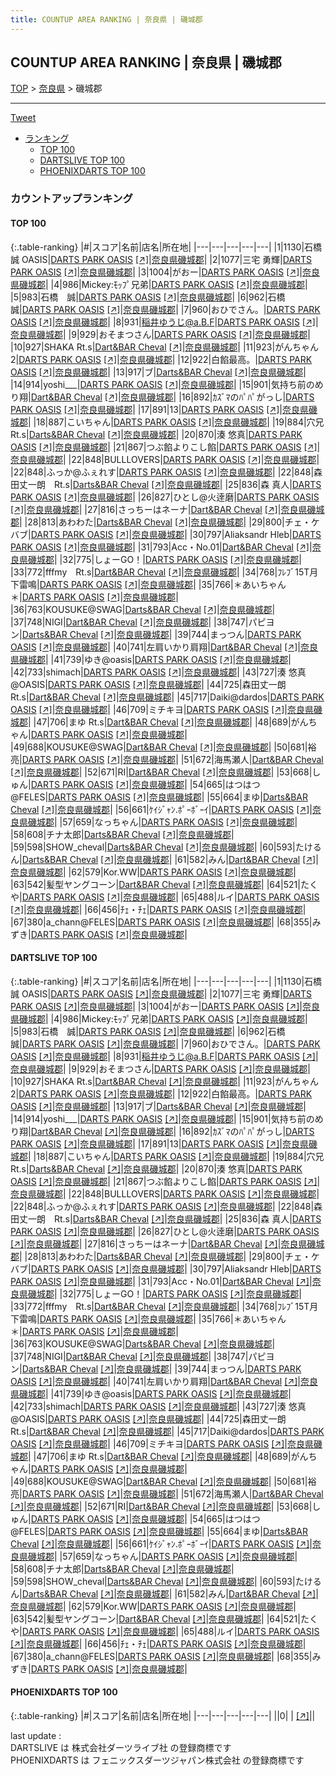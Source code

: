```yaml
---
title: COUNTUP AREA RANKING | 奈良県 | 磯城郡
---
```

## COUNTUP AREA RANKING | 奈良県 | 磯城郡

[TOP](/darts/rank/) > [奈良県](/darts/rank/奈良県/) > 磯城郡

___

<a href="https://twitter.com/share?ref_src=twsrc%5Etfw" data-text="COUNTUP AREA RANKING | 奈良県磯城郡" class="twitter-share-button" data-hashtags="DARTSLIVE,PHOENIXDARTS,darts,ダーツ" data-show-count="false">Tweet</a>

* [ランキング](#カウントアップランキング)
    * [TOP 100](#top-100)
    * [DARTSLIVE TOP 100](#dartslive-top-100)
    * [PHOENIXDARTS TOP 100](#phoenixdarts-top-100)

### カウントアップランキング

#### TOP 100



{:.table-ranking}
|#|スコア|名前|店名|所在地|
|---|---|---|---|---|
|1|1130|<span class="rank-name-dl">石橋 誠 OASIS</span>|<a href="/darts/rank/shops/66fb48778d723e460d9b047a20a7ba1e.html">DARTS PARK OASIS</a> <a href="https://search.dartslive.com/jp/shop/66fb48778d723e460d9b047a20a7ba1e">[↗]</a>|<a href="/darts/rank/奈良県/磯城郡">奈良県磯城郡</a>|
|2|1077|<span class="rank-name-dl">三宅 勇輝</span>|<a href="/darts/rank/shops/66fb48778d723e460d9b047a20a7ba1e.html">DARTS PARK OASIS</a> <a href="https://search.dartslive.com/jp/shop/66fb48778d723e460d9b047a20a7ba1e">[↗]</a>|<a href="/darts/rank/奈良県/磯城郡">奈良県磯城郡</a>|
|3|1004|<span class="rank-name-dl">がおー</span>|<a href="/darts/rank/shops/66fb48778d723e460d9b047a20a7ba1e.html">DARTS PARK OASIS</a> <a href="https://search.dartslive.com/jp/shop/66fb48778d723e460d9b047a20a7ba1e">[↗]</a>|<a href="/darts/rank/奈良県/磯城郡">奈良県磯城郡</a>|
|4|986|<span class="rank-name-dl">Mickey:ﾓｯﾌﾟ兄弟</span>|<a href="/darts/rank/shops/66fb48778d723e460d9b047a20a7ba1e.html">DARTS PARK OASIS</a> <a href="https://search.dartslive.com/jp/shop/66fb48778d723e460d9b047a20a7ba1e">[↗]</a>|<a href="/darts/rank/奈良県/磯城郡">奈良県磯城郡</a>|
|5|983|<span class="rank-name-dl">石橋　誠</span>|<a href="/darts/rank/shops/66fb48778d723e460d9b047a20a7ba1e.html">DARTS PARK OASIS</a> <a href="https://search.dartslive.com/jp/shop/66fb48778d723e460d9b047a20a7ba1e">[↗]</a>|<a href="/darts/rank/奈良県/磯城郡">奈良県磯城郡</a>|
|6|962|<span class="rank-name-dl">石橋 誠</span>|<a href="/darts/rank/shops/66fb48778d723e460d9b047a20a7ba1e.html">DARTS PARK OASIS</a> <a href="https://search.dartslive.com/jp/shop/66fb48778d723e460d9b047a20a7ba1e">[↗]</a>|<a href="/darts/rank/奈良県/磯城郡">奈良県磯城郡</a>|
|7|960|<span class="rank-name-dl">おひでさん。</span>|<a href="/darts/rank/shops/66fb48778d723e460d9b047a20a7ba1e.html">DARTS PARK OASIS</a> <a href="https://search.dartslive.com/jp/shop/66fb48778d723e460d9b047a20a7ba1e">[↗]</a>|<a href="/darts/rank/奈良県/磯城郡">奈良県磯城郡</a>|
|8|931|<span class="rank-name-dl">稲井ゆうじ@a.B.F</span>|<a href="/darts/rank/shops/66fb48778d723e460d9b047a20a7ba1e.html">DARTS PARK OASIS</a> <a href="https://search.dartslive.com/jp/shop/66fb48778d723e460d9b047a20a7ba1e">[↗]</a>|<a href="/darts/rank/奈良県/磯城郡">奈良県磯城郡</a>|
|9|929|<span class="rank-name-dl">おそまつさん</span>|<a href="/darts/rank/shops/66fb48778d723e460d9b047a20a7ba1e.html">DARTS PARK OASIS</a> <a href="https://search.dartslive.com/jp/shop/66fb48778d723e460d9b047a20a7ba1e">[↗]</a>|<a href="/darts/rank/奈良県/磯城郡">奈良県磯城郡</a>|
|10|927|<span class="rank-name-dl">SHAKA Rt.s</span>|<a href="/darts/rank/shops/734d6bf07b497e220d9b047a20a7ba1e.html">Dart&BAR Cheval</a> <a href="https://search.dartslive.com/jp/shop/734d6bf07b497e220d9b047a20a7ba1e">[↗]</a>|<a href="/darts/rank/奈良県/磯城郡">奈良県磯城郡</a>|
|11|923|<span class="rank-name-dl">がんちゃん2</span>|<a href="/darts/rank/shops/66fb48778d723e460d9b047a20a7ba1e.html">DARTS PARK OASIS</a> <a href="https://search.dartslive.com/jp/shop/66fb48778d723e460d9b047a20a7ba1e">[↗]</a>|<a href="/darts/rank/奈良県/磯城郡">奈良県磯城郡</a>|
|12|922|<span class="rank-name-dl">白餡最高。</span>|<a href="/darts/rank/shops/66fb48778d723e460d9b047a20a7ba1e.html">DARTS PARK OASIS</a> <a href="https://search.dartslive.com/jp/shop/66fb48778d723e460d9b047a20a7ba1e">[↗]</a>|<a href="/darts/rank/奈良県/磯城郡">奈良県磯城郡</a>|
|13|917|<span class="rank-name-dl">ブ</span>|<a href="/darts/rank/shops/734d6bf07b497e220d9b047a20a7ba1e.html">Darts&BAR Cheval</a> <a href="https://search.dartslive.com/jp/shop/734d6bf07b497e220d9b047a20a7ba1e">[↗]</a>|<a href="/darts/rank/奈良県/磯城郡">奈良県磯城郡</a>|
|14|914|<span class="rank-name-dl">yoshi___</span>|<a href="/darts/rank/shops/66fb48778d723e460d9b047a20a7ba1e.html">DARTS PARK OASIS</a> <a href="https://search.dartslive.com/jp/shop/66fb48778d723e460d9b047a20a7ba1e">[↗]</a>|<a href="/darts/rank/奈良県/磯城郡">奈良県磯城郡</a>|
|15|901|<span class="rank-name-dl">気持ち前のめり翔</span>|<a href="/darts/rank/shops/734d6bf07b497e220d9b047a20a7ba1e.html">Dart&BAR Cheval</a> <a href="https://search.dartslive.com/jp/shop/734d6bf07b497e220d9b047a20a7ba1e">[↗]</a>|<a href="/darts/rank/奈良県/磯城郡">奈良県磯城郡</a>|
|16|892|<span class="rank-name-dl">ｶｽﾞﾏのﾊﾟﾊﾟがっし</span>|<a href="/darts/rank/shops/66fb48778d723e460d9b047a20a7ba1e.html">DARTS PARK OASIS</a> <a href="https://search.dartslive.com/jp/shop/66fb48778d723e460d9b047a20a7ba1e">[↗]</a>|<a href="/darts/rank/奈良県/磯城郡">奈良県磯城郡</a>|
|17|891|<span class="rank-name-dl">13</span>|<a href="/darts/rank/shops/66fb48778d723e460d9b047a20a7ba1e.html">DARTS PARK OASIS</a> <a href="https://search.dartslive.com/jp/shop/66fb48778d723e460d9b047a20a7ba1e">[↗]</a>|<a href="/darts/rank/奈良県/磯城郡">奈良県磯城郡</a>|
|18|887|<span class="rank-name-dl">こいちゃん</span>|<a href="/darts/rank/shops/66fb48778d723e460d9b047a20a7ba1e.html">DARTS PARK OASIS</a> <a href="https://search.dartslive.com/jp/shop/66fb48778d723e460d9b047a20a7ba1e">[↗]</a>|<a href="/darts/rank/奈良県/磯城郡">奈良県磯城郡</a>|
|19|884|<span class="rank-name-dl">穴兄 Rt.s</span>|<a href="/darts/rank/shops/734d6bf07b497e220d9b047a20a7ba1e.html">Darts&BAR Cheval</a> <a href="https://search.dartslive.com/jp/shop/734d6bf07b497e220d9b047a20a7ba1e">[↗]</a>|<a href="/darts/rank/奈良県/磯城郡">奈良県磯城郡</a>|
|20|870|<span class="rank-name-dl">湊 悠真</span>|<a href="/darts/rank/shops/66fb48778d723e460d9b047a20a7ba1e.html">DARTS PARK OASIS</a> <a href="https://search.dartslive.com/jp/shop/66fb48778d723e460d9b047a20a7ba1e">[↗]</a>|<a href="/darts/rank/奈良県/磯城郡">奈良県磯城郡</a>|
|21|867|<span class="rank-name-dl">つぶ餡よりこし餡</span>|<a href="/darts/rank/shops/66fb48778d723e460d9b047a20a7ba1e.html">DARTS PARK OASIS</a> <a href="https://search.dartslive.com/jp/shop/66fb48778d723e460d9b047a20a7ba1e">[↗]</a>|<a href="/darts/rank/奈良県/磯城郡">奈良県磯城郡</a>|
|22|848|<span class="rank-name-dl">BULLLOVERS</span>|<a href="/darts/rank/shops/66fb48778d723e460d9b047a20a7ba1e.html">DARTS PARK OASIS</a> <a href="https://search.dartslive.com/jp/shop/66fb48778d723e460d9b047a20a7ba1e">[↗]</a>|<a href="/darts/rank/奈良県/磯城郡">奈良県磯城郡</a>|
|22|848|<span class="rank-name-dl">ふっか@ふぇれす</span>|<a href="/darts/rank/shops/66fb48778d723e460d9b047a20a7ba1e.html">DARTS PARK OASIS</a> <a href="https://search.dartslive.com/jp/shop/66fb48778d723e460d9b047a20a7ba1e">[↗]</a>|<a href="/darts/rank/奈良県/磯城郡">奈良県磯城郡</a>|
|22|848|<span class="rank-name-dl">森田丈一朗　Rt.s</span>|<a href="/darts/rank/shops/734d6bf07b497e220d9b047a20a7ba1e.html">Darts&BAR Cheval</a> <a href="https://search.dartslive.com/jp/shop/734d6bf07b497e220d9b047a20a7ba1e">[↗]</a>|<a href="/darts/rank/奈良県/磯城郡">奈良県磯城郡</a>|
|25|836|<span class="rank-name-dl">森 真人</span>|<a href="/darts/rank/shops/66fb48778d723e460d9b047a20a7ba1e.html">DARTS PARK OASIS</a> <a href="https://search.dartslive.com/jp/shop/66fb48778d723e460d9b047a20a7ba1e">[↗]</a>|<a href="/darts/rank/奈良県/磯城郡">奈良県磯城郡</a>|
|26|827|<span class="rank-name-dl">ひとし@火逹磨</span>|<a href="/darts/rank/shops/66fb48778d723e460d9b047a20a7ba1e.html">DARTS PARK OASIS</a> <a href="https://search.dartslive.com/jp/shop/66fb48778d723e460d9b047a20a7ba1e">[↗]</a>|<a href="/darts/rank/奈良県/磯城郡">奈良県磯城郡</a>|
|27|816|<span class="rank-name-dl">さっちーはネーナ</span>|<a href="/darts/rank/shops/734d6bf07b497e220d9b047a20a7ba1e.html">Dart&BAR Cheval</a> <a href="https://search.dartslive.com/jp/shop/734d6bf07b497e220d9b047a20a7ba1e">[↗]</a>|<a href="/darts/rank/奈良県/磯城郡">奈良県磯城郡</a>|
|28|813|<span class="rank-name-dl">あわわた</span>|<a href="/darts/rank/shops/734d6bf07b497e220d9b047a20a7ba1e.html">Darts&BAR Cheval</a> <a href="https://search.dartslive.com/jp/shop/734d6bf07b497e220d9b047a20a7ba1e">[↗]</a>|<a href="/darts/rank/奈良県/磯城郡">奈良県磯城郡</a>|
|29|800|<span class="rank-name-dl">チェ・ケバブ</span>|<a href="/darts/rank/shops/66fb48778d723e460d9b047a20a7ba1e.html">DARTS PARK OASIS</a> <a href="https://search.dartslive.com/jp/shop/66fb48778d723e460d9b047a20a7ba1e">[↗]</a>|<a href="/darts/rank/奈良県/磯城郡">奈良県磯城郡</a>|
|30|797|<span class="rank-name-dl">Aliaksandr Hleb</span>|<a href="/darts/rank/shops/66fb48778d723e460d9b047a20a7ba1e.html">DARTS PARK OASIS</a> <a href="https://search.dartslive.com/jp/shop/66fb48778d723e460d9b047a20a7ba1e">[↗]</a>|<a href="/darts/rank/奈良県/磯城郡">奈良県磯城郡</a>|
|31|793|<span class="rank-name-dl">Acc・No.01</span>|<a href="/darts/rank/shops/734d6bf07b497e220d9b047a20a7ba1e.html">Dart&BAR Cheval</a> <a href="https://search.dartslive.com/jp/shop/734d6bf07b497e220d9b047a20a7ba1e">[↗]</a>|<a href="/darts/rank/奈良県/磯城郡">奈良県磯城郡</a>|
|32|775|<span class="rank-name-dl">しょーGO！</span>|<a href="/darts/rank/shops/66fb48778d723e460d9b047a20a7ba1e.html">DARTS PARK OASIS</a> <a href="https://search.dartslive.com/jp/shop/66fb48778d723e460d9b047a20a7ba1e">[↗]</a>|<a href="/darts/rank/奈良県/磯城郡">奈良県磯城郡</a>|
|33|772|<span class="rank-name-dl">fffmy　Rt.s</span>|<a href="/darts/rank/shops/734d6bf07b497e220d9b047a20a7ba1e.html">Dart&BAR Cheval</a> <a href="https://search.dartslive.com/jp/shop/734d6bf07b497e220d9b047a20a7ba1e">[↗]</a>|<a href="/darts/rank/奈良県/磯城郡">奈良県磯城郡</a>|
|34|768|<span class="rank-name-dl">ﾌﾚﾌﾞ15T月下雷鳴</span>|<a href="/darts/rank/shops/66fb48778d723e460d9b047a20a7ba1e.html">DARTS PARK OASIS</a> <a href="https://search.dartslive.com/jp/shop/66fb48778d723e460d9b047a20a7ba1e">[↗]</a>|<a href="/darts/rank/奈良県/磯城郡">奈良県磯城郡</a>|
|35|766|<span class="rank-name-dl">＊あいちゃん＊</span>|<a href="/darts/rank/shops/66fb48778d723e460d9b047a20a7ba1e.html">DARTS PARK OASIS</a> <a href="https://search.dartslive.com/jp/shop/66fb48778d723e460d9b047a20a7ba1e">[↗]</a>|<a href="/darts/rank/奈良県/磯城郡">奈良県磯城郡</a>|
|36|763|<span class="rank-name-dl">KOUSUKE@SWAG</span>|<a href="/darts/rank/shops/734d6bf07b497e220d9b047a20a7ba1e.html">Darts&BAR Cheval</a> <a href="https://search.dartslive.com/jp/shop/734d6bf07b497e220d9b047a20a7ba1e">[↗]</a>|<a href="/darts/rank/奈良県/磯城郡">奈良県磯城郡</a>|
|37|748|<span class="rank-name-dl">NIGI</span>|<a href="/darts/rank/shops/734d6bf07b497e220d9b047a20a7ba1e.html">Dart&BAR Cheval</a> <a href="https://search.dartslive.com/jp/shop/734d6bf07b497e220d9b047a20a7ba1e">[↗]</a>|<a href="/darts/rank/奈良県/磯城郡">奈良県磯城郡</a>|
|38|747|<span class="rank-name-dl">パピヨン</span>|<a href="/darts/rank/shops/734d6bf07b497e220d9b047a20a7ba1e.html">Darts&BAR Cheval</a> <a href="https://search.dartslive.com/jp/shop/734d6bf07b497e220d9b047a20a7ba1e">[↗]</a>|<a href="/darts/rank/奈良県/磯城郡">奈良県磯城郡</a>|
|39|744|<span class="rank-name-dl">まっつん</span>|<a href="/darts/rank/shops/66fb48778d723e460d9b047a20a7ba1e.html">DARTS PARK OASIS</a> <a href="https://search.dartslive.com/jp/shop/66fb48778d723e460d9b047a20a7ba1e">[↗]</a>|<a href="/darts/rank/奈良県/磯城郡">奈良県磯城郡</a>|
|40|741|<span class="rank-name-dl">左肩いかり肩翔</span>|<a href="/darts/rank/shops/734d6bf07b497e220d9b047a20a7ba1e.html">Dart&BAR Cheval</a> <a href="https://search.dartslive.com/jp/shop/734d6bf07b497e220d9b047a20a7ba1e">[↗]</a>|<a href="/darts/rank/奈良県/磯城郡">奈良県磯城郡</a>|
|41|739|<span class="rank-name-dl">ゆき@oasis</span>|<a href="/darts/rank/shops/66fb48778d723e460d9b047a20a7ba1e.html">DARTS PARK OASIS</a> <a href="https://search.dartslive.com/jp/shop/66fb48778d723e460d9b047a20a7ba1e">[↗]</a>|<a href="/darts/rank/奈良県/磯城郡">奈良県磯城郡</a>|
|42|733|<span class="rank-name-dl">shimach</span>|<a href="/darts/rank/shops/66fb48778d723e460d9b047a20a7ba1e.html">DARTS PARK OASIS</a> <a href="https://search.dartslive.com/jp/shop/66fb48778d723e460d9b047a20a7ba1e">[↗]</a>|<a href="/darts/rank/奈良県/磯城郡">奈良県磯城郡</a>|
|43|727|<span class="rank-name-dl">湊 悠真 @OASIS</span>|<a href="/darts/rank/shops/66fb48778d723e460d9b047a20a7ba1e.html">DARTS PARK OASIS</a> <a href="https://search.dartslive.com/jp/shop/66fb48778d723e460d9b047a20a7ba1e">[↗]</a>|<a href="/darts/rank/奈良県/磯城郡">奈良県磯城郡</a>|
|44|725|<span class="rank-name-dl">森田丈一朗　Rt.s</span>|<a href="/darts/rank/shops/734d6bf07b497e220d9b047a20a7ba1e.html">Dart&BAR Cheval</a> <a href="https://search.dartslive.com/jp/shop/734d6bf07b497e220d9b047a20a7ba1e">[↗]</a>|<a href="/darts/rank/奈良県/磯城郡">奈良県磯城郡</a>|
|45|717|<span class="rank-name-dl">Daiki@dardos</span>|<a href="/darts/rank/shops/66fb48778d723e460d9b047a20a7ba1e.html">DARTS PARK OASIS</a> <a href="https://search.dartslive.com/jp/shop/66fb48778d723e460d9b047a20a7ba1e">[↗]</a>|<a href="/darts/rank/奈良県/磯城郡">奈良県磯城郡</a>|
|46|709|<span class="rank-name-dl">ミチキヨ</span>|<a href="/darts/rank/shops/66fb48778d723e460d9b047a20a7ba1e.html">DARTS PARK OASIS</a> <a href="https://search.dartslive.com/jp/shop/66fb48778d723e460d9b047a20a7ba1e">[↗]</a>|<a href="/darts/rank/奈良県/磯城郡">奈良県磯城郡</a>|
|47|706|<span class="rank-name-dl">まゆ Rt.s</span>|<a href="/darts/rank/shops/734d6bf07b497e220d9b047a20a7ba1e.html">Dart&BAR Cheval</a> <a href="https://search.dartslive.com/jp/shop/734d6bf07b497e220d9b047a20a7ba1e">[↗]</a>|<a href="/darts/rank/奈良県/磯城郡">奈良県磯城郡</a>|
|48|689|<span class="rank-name-dl">がんちゃん</span>|<a href="/darts/rank/shops/66fb48778d723e460d9b047a20a7ba1e.html">DARTS PARK OASIS</a> <a href="https://search.dartslive.com/jp/shop/66fb48778d723e460d9b047a20a7ba1e">[↗]</a>|<a href="/darts/rank/奈良県/磯城郡">奈良県磯城郡</a>|
|49|688|<span class="rank-name-dl">KOUSUKE@SWAG</span>|<a href="/darts/rank/shops/734d6bf07b497e220d9b047a20a7ba1e.html">Dart&BAR Cheval</a> <a href="https://search.dartslive.com/jp/shop/734d6bf07b497e220d9b047a20a7ba1e">[↗]</a>|<a href="/darts/rank/奈良県/磯城郡">奈良県磯城郡</a>|
|50|681|<span class="rank-name-dl">裕亮</span>|<a href="/darts/rank/shops/66fb48778d723e460d9b047a20a7ba1e.html">DARTS PARK OASIS</a> <a href="https://search.dartslive.com/jp/shop/66fb48778d723e460d9b047a20a7ba1e">[↗]</a>|<a href="/darts/rank/奈良県/磯城郡">奈良県磯城郡</a>|
|51|672|<span class="rank-name-dl">海馬瀬人</span>|<a href="/darts/rank/shops/734d6bf07b497e220d9b047a20a7ba1e.html">Dart&BAR Cheval</a> <a href="https://search.dartslive.com/jp/shop/734d6bf07b497e220d9b047a20a7ba1e">[↗]</a>|<a href="/darts/rank/奈良県/磯城郡">奈良県磯城郡</a>|
|52|671|<span class="rank-name-dl">RI</span>|<a href="/darts/rank/shops/734d6bf07b497e220d9b047a20a7ba1e.html">Dart&BAR Cheval</a> <a href="https://search.dartslive.com/jp/shop/734d6bf07b497e220d9b047a20a7ba1e">[↗]</a>|<a href="/darts/rank/奈良県/磯城郡">奈良県磯城郡</a>|
|53|668|<span class="rank-name-dl">しゅん</span>|<a href="/darts/rank/shops/66fb48778d723e460d9b047a20a7ba1e.html">DARTS PARK OASIS</a> <a href="https://search.dartslive.com/jp/shop/66fb48778d723e460d9b047a20a7ba1e">[↗]</a>|<a href="/darts/rank/奈良県/磯城郡">奈良県磯城郡</a>|
|54|665|<span class="rank-name-dl">はつはつ@FELES</span>|<a href="/darts/rank/shops/66fb48778d723e460d9b047a20a7ba1e.html">DARTS PARK OASIS</a> <a href="https://search.dartslive.com/jp/shop/66fb48778d723e460d9b047a20a7ba1e">[↗]</a>|<a href="/darts/rank/奈良県/磯城郡">奈良県磯城郡</a>|
|55|664|<span class="rank-name-dl">まゆ</span>|<a href="/darts/rank/shops/734d6bf07b497e220d9b047a20a7ba1e.html">Darts&BAR Cheval</a> <a href="https://search.dartslive.com/jp/shop/734d6bf07b497e220d9b047a20a7ba1e">[↗]</a>|<a href="/darts/rank/奈良県/磯城郡">奈良県磯城郡</a>|
|56|661|<span class="rank-name-dl">ｹｲｼﾞｬﾝ.ﾎﾟｰﾎﾞｰｲ</span>|<a href="/darts/rank/shops/66fb48778d723e460d9b047a20a7ba1e.html">DARTS PARK OASIS</a> <a href="https://search.dartslive.com/jp/shop/66fb48778d723e460d9b047a20a7ba1e">[↗]</a>|<a href="/darts/rank/奈良県/磯城郡">奈良県磯城郡</a>|
|57|659|<span class="rank-name-dl">なっちゃん</span>|<a href="/darts/rank/shops/66fb48778d723e460d9b047a20a7ba1e.html">DARTS PARK OASIS</a> <a href="https://search.dartslive.com/jp/shop/66fb48778d723e460d9b047a20a7ba1e">[↗]</a>|<a href="/darts/rank/奈良県/磯城郡">奈良県磯城郡</a>|
|58|608|<span class="rank-name-dl">チナ太郎</span>|<a href="/darts/rank/shops/734d6bf07b497e220d9b047a20a7ba1e.html">Darts&BAR Cheval</a> <a href="https://search.dartslive.com/jp/shop/734d6bf07b497e220d9b047a20a7ba1e">[↗]</a>|<a href="/darts/rank/奈良県/磯城郡">奈良県磯城郡</a>|
|59|598|<span class="rank-name-dl">SHOW_cheval</span>|<a href="/darts/rank/shops/734d6bf07b497e220d9b047a20a7ba1e.html">Darts&BAR Cheval</a> <a href="https://search.dartslive.com/jp/shop/734d6bf07b497e220d9b047a20a7ba1e">[↗]</a>|<a href="/darts/rank/奈良県/磯城郡">奈良県磯城郡</a>|
|60|593|<span class="rank-name-dl">たけるん</span>|<a href="/darts/rank/shops/734d6bf07b497e220d9b047a20a7ba1e.html">Darts&BAR Cheval</a> <a href="https://search.dartslive.com/jp/shop/734d6bf07b497e220d9b047a20a7ba1e">[↗]</a>|<a href="/darts/rank/奈良県/磯城郡">奈良県磯城郡</a>|
|61|582|<span class="rank-name-dl">みん</span>|<a href="/darts/rank/shops/734d6bf07b497e220d9b047a20a7ba1e.html">Dart&BAR Cheval</a> <a href="https://search.dartslive.com/jp/shop/734d6bf07b497e220d9b047a20a7ba1e">[↗]</a>|<a href="/darts/rank/奈良県/磯城郡">奈良県磯城郡</a>|
|62|579|<span class="rank-name-dl">Kor.WW</span>|<a href="/darts/rank/shops/66fb48778d723e460d9b047a20a7ba1e.html">DARTS PARK OASIS</a> <a href="https://search.dartslive.com/jp/shop/66fb48778d723e460d9b047a20a7ba1e">[↗]</a>|<a href="/darts/rank/奈良県/磯城郡">奈良県磯城郡</a>|
|63|542|<span class="rank-name-dl">髪型ヤングコーン</span>|<a href="/darts/rank/shops/734d6bf07b497e220d9b047a20a7ba1e.html">Dart&BAR Cheval</a> <a href="https://search.dartslive.com/jp/shop/734d6bf07b497e220d9b047a20a7ba1e">[↗]</a>|<a href="/darts/rank/奈良県/磯城郡">奈良県磯城郡</a>|
|64|521|<span class="rank-name-dl">たくや</span>|<a href="/darts/rank/shops/66fb48778d723e460d9b047a20a7ba1e.html">DARTS PARK OASIS</a> <a href="https://search.dartslive.com/jp/shop/66fb48778d723e460d9b047a20a7ba1e">[↗]</a>|<a href="/darts/rank/奈良県/磯城郡">奈良県磯城郡</a>|
|65|488|<span class="rank-name-dl">ルイ</span>|<a href="/darts/rank/shops/66fb48778d723e460d9b047a20a7ba1e.html">DARTS PARK OASIS</a> <a href="https://search.dartslive.com/jp/shop/66fb48778d723e460d9b047a20a7ba1e">[↗]</a>|<a href="/darts/rank/奈良県/磯城郡">奈良県磯城郡</a>|
|66|456|<span class="rank-name-dl">ﾁｪ・ﾁｪ</span>|<a href="/darts/rank/shops/66fb48778d723e460d9b047a20a7ba1e.html">DARTS PARK OASIS</a> <a href="https://search.dartslive.com/jp/shop/66fb48778d723e460d9b047a20a7ba1e">[↗]</a>|<a href="/darts/rank/奈良県/磯城郡">奈良県磯城郡</a>|
|67|380|<span class="rank-name-dl">a_chann@FELES</span>|<a href="/darts/rank/shops/66fb48778d723e460d9b047a20a7ba1e.html">DARTS PARK OASIS</a> <a href="https://search.dartslive.com/jp/shop/66fb48778d723e460d9b047a20a7ba1e">[↗]</a>|<a href="/darts/rank/奈良県/磯城郡">奈良県磯城郡</a>|
|68|355|<span class="rank-name-dl">みずき</span>|<a href="/darts/rank/shops/66fb48778d723e460d9b047a20a7ba1e.html">DARTS PARK OASIS</a> <a href="https://search.dartslive.com/jp/shop/66fb48778d723e460d9b047a20a7ba1e">[↗]</a>|<a href="/darts/rank/奈良県/磯城郡">奈良県磯城郡</a>|


#### DARTSLIVE TOP 100



{:.table-ranking}
|#|スコア|名前|店名|所在地|
|---|---|---|---|---|
|1|1130|<span class="rank-name-dl">石橋 誠 OASIS</span>|<a href="/darts/rank/shops/66fb48778d723e460d9b047a20a7ba1e.html">DARTS PARK OASIS</a> <a href="https://search.dartslive.com/jp/shop/66fb48778d723e460d9b047a20a7ba1e">[↗]</a>|<a href="/darts/rank/奈良県/磯城郡">奈良県磯城郡</a>|
|2|1077|<span class="rank-name-dl">三宅 勇輝</span>|<a href="/darts/rank/shops/66fb48778d723e460d9b047a20a7ba1e.html">DARTS PARK OASIS</a> <a href="https://search.dartslive.com/jp/shop/66fb48778d723e460d9b047a20a7ba1e">[↗]</a>|<a href="/darts/rank/奈良県/磯城郡">奈良県磯城郡</a>|
|3|1004|<span class="rank-name-dl">がおー</span>|<a href="/darts/rank/shops/66fb48778d723e460d9b047a20a7ba1e.html">DARTS PARK OASIS</a> <a href="https://search.dartslive.com/jp/shop/66fb48778d723e460d9b047a20a7ba1e">[↗]</a>|<a href="/darts/rank/奈良県/磯城郡">奈良県磯城郡</a>|
|4|986|<span class="rank-name-dl">Mickey:ﾓｯﾌﾟ兄弟</span>|<a href="/darts/rank/shops/66fb48778d723e460d9b047a20a7ba1e.html">DARTS PARK OASIS</a> <a href="https://search.dartslive.com/jp/shop/66fb48778d723e460d9b047a20a7ba1e">[↗]</a>|<a href="/darts/rank/奈良県/磯城郡">奈良県磯城郡</a>|
|5|983|<span class="rank-name-dl">石橋　誠</span>|<a href="/darts/rank/shops/66fb48778d723e460d9b047a20a7ba1e.html">DARTS PARK OASIS</a> <a href="https://search.dartslive.com/jp/shop/66fb48778d723e460d9b047a20a7ba1e">[↗]</a>|<a href="/darts/rank/奈良県/磯城郡">奈良県磯城郡</a>|
|6|962|<span class="rank-name-dl">石橋 誠</span>|<a href="/darts/rank/shops/66fb48778d723e460d9b047a20a7ba1e.html">DARTS PARK OASIS</a> <a href="https://search.dartslive.com/jp/shop/66fb48778d723e460d9b047a20a7ba1e">[↗]</a>|<a href="/darts/rank/奈良県/磯城郡">奈良県磯城郡</a>|
|7|960|<span class="rank-name-dl">おひでさん。</span>|<a href="/darts/rank/shops/66fb48778d723e460d9b047a20a7ba1e.html">DARTS PARK OASIS</a> <a href="https://search.dartslive.com/jp/shop/66fb48778d723e460d9b047a20a7ba1e">[↗]</a>|<a href="/darts/rank/奈良県/磯城郡">奈良県磯城郡</a>|
|8|931|<span class="rank-name-dl">稲井ゆうじ@a.B.F</span>|<a href="/darts/rank/shops/66fb48778d723e460d9b047a20a7ba1e.html">DARTS PARK OASIS</a> <a href="https://search.dartslive.com/jp/shop/66fb48778d723e460d9b047a20a7ba1e">[↗]</a>|<a href="/darts/rank/奈良県/磯城郡">奈良県磯城郡</a>|
|9|929|<span class="rank-name-dl">おそまつさん</span>|<a href="/darts/rank/shops/66fb48778d723e460d9b047a20a7ba1e.html">DARTS PARK OASIS</a> <a href="https://search.dartslive.com/jp/shop/66fb48778d723e460d9b047a20a7ba1e">[↗]</a>|<a href="/darts/rank/奈良県/磯城郡">奈良県磯城郡</a>|
|10|927|<span class="rank-name-dl">SHAKA Rt.s</span>|<a href="/darts/rank/shops/734d6bf07b497e220d9b047a20a7ba1e.html">Dart&BAR Cheval</a> <a href="https://search.dartslive.com/jp/shop/734d6bf07b497e220d9b047a20a7ba1e">[↗]</a>|<a href="/darts/rank/奈良県/磯城郡">奈良県磯城郡</a>|
|11|923|<span class="rank-name-dl">がんちゃん2</span>|<a href="/darts/rank/shops/66fb48778d723e460d9b047a20a7ba1e.html">DARTS PARK OASIS</a> <a href="https://search.dartslive.com/jp/shop/66fb48778d723e460d9b047a20a7ba1e">[↗]</a>|<a href="/darts/rank/奈良県/磯城郡">奈良県磯城郡</a>|
|12|922|<span class="rank-name-dl">白餡最高。</span>|<a href="/darts/rank/shops/66fb48778d723e460d9b047a20a7ba1e.html">DARTS PARK OASIS</a> <a href="https://search.dartslive.com/jp/shop/66fb48778d723e460d9b047a20a7ba1e">[↗]</a>|<a href="/darts/rank/奈良県/磯城郡">奈良県磯城郡</a>|
|13|917|<span class="rank-name-dl">ブ</span>|<a href="/darts/rank/shops/734d6bf07b497e220d9b047a20a7ba1e.html">Darts&BAR Cheval</a> <a href="https://search.dartslive.com/jp/shop/734d6bf07b497e220d9b047a20a7ba1e">[↗]</a>|<a href="/darts/rank/奈良県/磯城郡">奈良県磯城郡</a>|
|14|914|<span class="rank-name-dl">yoshi___</span>|<a href="/darts/rank/shops/66fb48778d723e460d9b047a20a7ba1e.html">DARTS PARK OASIS</a> <a href="https://search.dartslive.com/jp/shop/66fb48778d723e460d9b047a20a7ba1e">[↗]</a>|<a href="/darts/rank/奈良県/磯城郡">奈良県磯城郡</a>|
|15|901|<span class="rank-name-dl">気持ち前のめり翔</span>|<a href="/darts/rank/shops/734d6bf07b497e220d9b047a20a7ba1e.html">Dart&BAR Cheval</a> <a href="https://search.dartslive.com/jp/shop/734d6bf07b497e220d9b047a20a7ba1e">[↗]</a>|<a href="/darts/rank/奈良県/磯城郡">奈良県磯城郡</a>|
|16|892|<span class="rank-name-dl">ｶｽﾞﾏのﾊﾟﾊﾟがっし</span>|<a href="/darts/rank/shops/66fb48778d723e460d9b047a20a7ba1e.html">DARTS PARK OASIS</a> <a href="https://search.dartslive.com/jp/shop/66fb48778d723e460d9b047a20a7ba1e">[↗]</a>|<a href="/darts/rank/奈良県/磯城郡">奈良県磯城郡</a>|
|17|891|<span class="rank-name-dl">13</span>|<a href="/darts/rank/shops/66fb48778d723e460d9b047a20a7ba1e.html">DARTS PARK OASIS</a> <a href="https://search.dartslive.com/jp/shop/66fb48778d723e460d9b047a20a7ba1e">[↗]</a>|<a href="/darts/rank/奈良県/磯城郡">奈良県磯城郡</a>|
|18|887|<span class="rank-name-dl">こいちゃん</span>|<a href="/darts/rank/shops/66fb48778d723e460d9b047a20a7ba1e.html">DARTS PARK OASIS</a> <a href="https://search.dartslive.com/jp/shop/66fb48778d723e460d9b047a20a7ba1e">[↗]</a>|<a href="/darts/rank/奈良県/磯城郡">奈良県磯城郡</a>|
|19|884|<span class="rank-name-dl">穴兄 Rt.s</span>|<a href="/darts/rank/shops/734d6bf07b497e220d9b047a20a7ba1e.html">Darts&BAR Cheval</a> <a href="https://search.dartslive.com/jp/shop/734d6bf07b497e220d9b047a20a7ba1e">[↗]</a>|<a href="/darts/rank/奈良県/磯城郡">奈良県磯城郡</a>|
|20|870|<span class="rank-name-dl">湊 悠真</span>|<a href="/darts/rank/shops/66fb48778d723e460d9b047a20a7ba1e.html">DARTS PARK OASIS</a> <a href="https://search.dartslive.com/jp/shop/66fb48778d723e460d9b047a20a7ba1e">[↗]</a>|<a href="/darts/rank/奈良県/磯城郡">奈良県磯城郡</a>|
|21|867|<span class="rank-name-dl">つぶ餡よりこし餡</span>|<a href="/darts/rank/shops/66fb48778d723e460d9b047a20a7ba1e.html">DARTS PARK OASIS</a> <a href="https://search.dartslive.com/jp/shop/66fb48778d723e460d9b047a20a7ba1e">[↗]</a>|<a href="/darts/rank/奈良県/磯城郡">奈良県磯城郡</a>|
|22|848|<span class="rank-name-dl">BULLLOVERS</span>|<a href="/darts/rank/shops/66fb48778d723e460d9b047a20a7ba1e.html">DARTS PARK OASIS</a> <a href="https://search.dartslive.com/jp/shop/66fb48778d723e460d9b047a20a7ba1e">[↗]</a>|<a href="/darts/rank/奈良県/磯城郡">奈良県磯城郡</a>|
|22|848|<span class="rank-name-dl">ふっか@ふぇれす</span>|<a href="/darts/rank/shops/66fb48778d723e460d9b047a20a7ba1e.html">DARTS PARK OASIS</a> <a href="https://search.dartslive.com/jp/shop/66fb48778d723e460d9b047a20a7ba1e">[↗]</a>|<a href="/darts/rank/奈良県/磯城郡">奈良県磯城郡</a>|
|22|848|<span class="rank-name-dl">森田丈一朗　Rt.s</span>|<a href="/darts/rank/shops/734d6bf07b497e220d9b047a20a7ba1e.html">Darts&BAR Cheval</a> <a href="https://search.dartslive.com/jp/shop/734d6bf07b497e220d9b047a20a7ba1e">[↗]</a>|<a href="/darts/rank/奈良県/磯城郡">奈良県磯城郡</a>|
|25|836|<span class="rank-name-dl">森 真人</span>|<a href="/darts/rank/shops/66fb48778d723e460d9b047a20a7ba1e.html">DARTS PARK OASIS</a> <a href="https://search.dartslive.com/jp/shop/66fb48778d723e460d9b047a20a7ba1e">[↗]</a>|<a href="/darts/rank/奈良県/磯城郡">奈良県磯城郡</a>|
|26|827|<span class="rank-name-dl">ひとし@火逹磨</span>|<a href="/darts/rank/shops/66fb48778d723e460d9b047a20a7ba1e.html">DARTS PARK OASIS</a> <a href="https://search.dartslive.com/jp/shop/66fb48778d723e460d9b047a20a7ba1e">[↗]</a>|<a href="/darts/rank/奈良県/磯城郡">奈良県磯城郡</a>|
|27|816|<span class="rank-name-dl">さっちーはネーナ</span>|<a href="/darts/rank/shops/734d6bf07b497e220d9b047a20a7ba1e.html">Dart&BAR Cheval</a> <a href="https://search.dartslive.com/jp/shop/734d6bf07b497e220d9b047a20a7ba1e">[↗]</a>|<a href="/darts/rank/奈良県/磯城郡">奈良県磯城郡</a>|
|28|813|<span class="rank-name-dl">あわわた</span>|<a href="/darts/rank/shops/734d6bf07b497e220d9b047a20a7ba1e.html">Darts&BAR Cheval</a> <a href="https://search.dartslive.com/jp/shop/734d6bf07b497e220d9b047a20a7ba1e">[↗]</a>|<a href="/darts/rank/奈良県/磯城郡">奈良県磯城郡</a>|
|29|800|<span class="rank-name-dl">チェ・ケバブ</span>|<a href="/darts/rank/shops/66fb48778d723e460d9b047a20a7ba1e.html">DARTS PARK OASIS</a> <a href="https://search.dartslive.com/jp/shop/66fb48778d723e460d9b047a20a7ba1e">[↗]</a>|<a href="/darts/rank/奈良県/磯城郡">奈良県磯城郡</a>|
|30|797|<span class="rank-name-dl">Aliaksandr Hleb</span>|<a href="/darts/rank/shops/66fb48778d723e460d9b047a20a7ba1e.html">DARTS PARK OASIS</a> <a href="https://search.dartslive.com/jp/shop/66fb48778d723e460d9b047a20a7ba1e">[↗]</a>|<a href="/darts/rank/奈良県/磯城郡">奈良県磯城郡</a>|
|31|793|<span class="rank-name-dl">Acc・No.01</span>|<a href="/darts/rank/shops/734d6bf07b497e220d9b047a20a7ba1e.html">Dart&BAR Cheval</a> <a href="https://search.dartslive.com/jp/shop/734d6bf07b497e220d9b047a20a7ba1e">[↗]</a>|<a href="/darts/rank/奈良県/磯城郡">奈良県磯城郡</a>|
|32|775|<span class="rank-name-dl">しょーGO！</span>|<a href="/darts/rank/shops/66fb48778d723e460d9b047a20a7ba1e.html">DARTS PARK OASIS</a> <a href="https://search.dartslive.com/jp/shop/66fb48778d723e460d9b047a20a7ba1e">[↗]</a>|<a href="/darts/rank/奈良県/磯城郡">奈良県磯城郡</a>|
|33|772|<span class="rank-name-dl">fffmy　Rt.s</span>|<a href="/darts/rank/shops/734d6bf07b497e220d9b047a20a7ba1e.html">Dart&BAR Cheval</a> <a href="https://search.dartslive.com/jp/shop/734d6bf07b497e220d9b047a20a7ba1e">[↗]</a>|<a href="/darts/rank/奈良県/磯城郡">奈良県磯城郡</a>|
|34|768|<span class="rank-name-dl">ﾌﾚﾌﾞ15T月下雷鳴</span>|<a href="/darts/rank/shops/66fb48778d723e460d9b047a20a7ba1e.html">DARTS PARK OASIS</a> <a href="https://search.dartslive.com/jp/shop/66fb48778d723e460d9b047a20a7ba1e">[↗]</a>|<a href="/darts/rank/奈良県/磯城郡">奈良県磯城郡</a>|
|35|766|<span class="rank-name-dl">＊あいちゃん＊</span>|<a href="/darts/rank/shops/66fb48778d723e460d9b047a20a7ba1e.html">DARTS PARK OASIS</a> <a href="https://search.dartslive.com/jp/shop/66fb48778d723e460d9b047a20a7ba1e">[↗]</a>|<a href="/darts/rank/奈良県/磯城郡">奈良県磯城郡</a>|
|36|763|<span class="rank-name-dl">KOUSUKE@SWAG</span>|<a href="/darts/rank/shops/734d6bf07b497e220d9b047a20a7ba1e.html">Darts&BAR Cheval</a> <a href="https://search.dartslive.com/jp/shop/734d6bf07b497e220d9b047a20a7ba1e">[↗]</a>|<a href="/darts/rank/奈良県/磯城郡">奈良県磯城郡</a>|
|37|748|<span class="rank-name-dl">NIGI</span>|<a href="/darts/rank/shops/734d6bf07b497e220d9b047a20a7ba1e.html">Dart&BAR Cheval</a> <a href="https://search.dartslive.com/jp/shop/734d6bf07b497e220d9b047a20a7ba1e">[↗]</a>|<a href="/darts/rank/奈良県/磯城郡">奈良県磯城郡</a>|
|38|747|<span class="rank-name-dl">パピヨン</span>|<a href="/darts/rank/shops/734d6bf07b497e220d9b047a20a7ba1e.html">Darts&BAR Cheval</a> <a href="https://search.dartslive.com/jp/shop/734d6bf07b497e220d9b047a20a7ba1e">[↗]</a>|<a href="/darts/rank/奈良県/磯城郡">奈良県磯城郡</a>|
|39|744|<span class="rank-name-dl">まっつん</span>|<a href="/darts/rank/shops/66fb48778d723e460d9b047a20a7ba1e.html">DARTS PARK OASIS</a> <a href="https://search.dartslive.com/jp/shop/66fb48778d723e460d9b047a20a7ba1e">[↗]</a>|<a href="/darts/rank/奈良県/磯城郡">奈良県磯城郡</a>|
|40|741|<span class="rank-name-dl">左肩いかり肩翔</span>|<a href="/darts/rank/shops/734d6bf07b497e220d9b047a20a7ba1e.html">Dart&BAR Cheval</a> <a href="https://search.dartslive.com/jp/shop/734d6bf07b497e220d9b047a20a7ba1e">[↗]</a>|<a href="/darts/rank/奈良県/磯城郡">奈良県磯城郡</a>|
|41|739|<span class="rank-name-dl">ゆき@oasis</span>|<a href="/darts/rank/shops/66fb48778d723e460d9b047a20a7ba1e.html">DARTS PARK OASIS</a> <a href="https://search.dartslive.com/jp/shop/66fb48778d723e460d9b047a20a7ba1e">[↗]</a>|<a href="/darts/rank/奈良県/磯城郡">奈良県磯城郡</a>|
|42|733|<span class="rank-name-dl">shimach</span>|<a href="/darts/rank/shops/66fb48778d723e460d9b047a20a7ba1e.html">DARTS PARK OASIS</a> <a href="https://search.dartslive.com/jp/shop/66fb48778d723e460d9b047a20a7ba1e">[↗]</a>|<a href="/darts/rank/奈良県/磯城郡">奈良県磯城郡</a>|
|43|727|<span class="rank-name-dl">湊 悠真 @OASIS</span>|<a href="/darts/rank/shops/66fb48778d723e460d9b047a20a7ba1e.html">DARTS PARK OASIS</a> <a href="https://search.dartslive.com/jp/shop/66fb48778d723e460d9b047a20a7ba1e">[↗]</a>|<a href="/darts/rank/奈良県/磯城郡">奈良県磯城郡</a>|
|44|725|<span class="rank-name-dl">森田丈一朗　Rt.s</span>|<a href="/darts/rank/shops/734d6bf07b497e220d9b047a20a7ba1e.html">Dart&BAR Cheval</a> <a href="https://search.dartslive.com/jp/shop/734d6bf07b497e220d9b047a20a7ba1e">[↗]</a>|<a href="/darts/rank/奈良県/磯城郡">奈良県磯城郡</a>|
|45|717|<span class="rank-name-dl">Daiki@dardos</span>|<a href="/darts/rank/shops/66fb48778d723e460d9b047a20a7ba1e.html">DARTS PARK OASIS</a> <a href="https://search.dartslive.com/jp/shop/66fb48778d723e460d9b047a20a7ba1e">[↗]</a>|<a href="/darts/rank/奈良県/磯城郡">奈良県磯城郡</a>|
|46|709|<span class="rank-name-dl">ミチキヨ</span>|<a href="/darts/rank/shops/66fb48778d723e460d9b047a20a7ba1e.html">DARTS PARK OASIS</a> <a href="https://search.dartslive.com/jp/shop/66fb48778d723e460d9b047a20a7ba1e">[↗]</a>|<a href="/darts/rank/奈良県/磯城郡">奈良県磯城郡</a>|
|47|706|<span class="rank-name-dl">まゆ Rt.s</span>|<a href="/darts/rank/shops/734d6bf07b497e220d9b047a20a7ba1e.html">Dart&BAR Cheval</a> <a href="https://search.dartslive.com/jp/shop/734d6bf07b497e220d9b047a20a7ba1e">[↗]</a>|<a href="/darts/rank/奈良県/磯城郡">奈良県磯城郡</a>|
|48|689|<span class="rank-name-dl">がんちゃん</span>|<a href="/darts/rank/shops/66fb48778d723e460d9b047a20a7ba1e.html">DARTS PARK OASIS</a> <a href="https://search.dartslive.com/jp/shop/66fb48778d723e460d9b047a20a7ba1e">[↗]</a>|<a href="/darts/rank/奈良県/磯城郡">奈良県磯城郡</a>|
|49|688|<span class="rank-name-dl">KOUSUKE@SWAG</span>|<a href="/darts/rank/shops/734d6bf07b497e220d9b047a20a7ba1e.html">Dart&BAR Cheval</a> <a href="https://search.dartslive.com/jp/shop/734d6bf07b497e220d9b047a20a7ba1e">[↗]</a>|<a href="/darts/rank/奈良県/磯城郡">奈良県磯城郡</a>|
|50|681|<span class="rank-name-dl">裕亮</span>|<a href="/darts/rank/shops/66fb48778d723e460d9b047a20a7ba1e.html">DARTS PARK OASIS</a> <a href="https://search.dartslive.com/jp/shop/66fb48778d723e460d9b047a20a7ba1e">[↗]</a>|<a href="/darts/rank/奈良県/磯城郡">奈良県磯城郡</a>|
|51|672|<span class="rank-name-dl">海馬瀬人</span>|<a href="/darts/rank/shops/734d6bf07b497e220d9b047a20a7ba1e.html">Dart&BAR Cheval</a> <a href="https://search.dartslive.com/jp/shop/734d6bf07b497e220d9b047a20a7ba1e">[↗]</a>|<a href="/darts/rank/奈良県/磯城郡">奈良県磯城郡</a>|
|52|671|<span class="rank-name-dl">RI</span>|<a href="/darts/rank/shops/734d6bf07b497e220d9b047a20a7ba1e.html">Dart&BAR Cheval</a> <a href="https://search.dartslive.com/jp/shop/734d6bf07b497e220d9b047a20a7ba1e">[↗]</a>|<a href="/darts/rank/奈良県/磯城郡">奈良県磯城郡</a>|
|53|668|<span class="rank-name-dl">しゅん</span>|<a href="/darts/rank/shops/66fb48778d723e460d9b047a20a7ba1e.html">DARTS PARK OASIS</a> <a href="https://search.dartslive.com/jp/shop/66fb48778d723e460d9b047a20a7ba1e">[↗]</a>|<a href="/darts/rank/奈良県/磯城郡">奈良県磯城郡</a>|
|54|665|<span class="rank-name-dl">はつはつ@FELES</span>|<a href="/darts/rank/shops/66fb48778d723e460d9b047a20a7ba1e.html">DARTS PARK OASIS</a> <a href="https://search.dartslive.com/jp/shop/66fb48778d723e460d9b047a20a7ba1e">[↗]</a>|<a href="/darts/rank/奈良県/磯城郡">奈良県磯城郡</a>|
|55|664|<span class="rank-name-dl">まゆ</span>|<a href="/darts/rank/shops/734d6bf07b497e220d9b047a20a7ba1e.html">Darts&BAR Cheval</a> <a href="https://search.dartslive.com/jp/shop/734d6bf07b497e220d9b047a20a7ba1e">[↗]</a>|<a href="/darts/rank/奈良県/磯城郡">奈良県磯城郡</a>|
|56|661|<span class="rank-name-dl">ｹｲｼﾞｬﾝ.ﾎﾟｰﾎﾞｰｲ</span>|<a href="/darts/rank/shops/66fb48778d723e460d9b047a20a7ba1e.html">DARTS PARK OASIS</a> <a href="https://search.dartslive.com/jp/shop/66fb48778d723e460d9b047a20a7ba1e">[↗]</a>|<a href="/darts/rank/奈良県/磯城郡">奈良県磯城郡</a>|
|57|659|<span class="rank-name-dl">なっちゃん</span>|<a href="/darts/rank/shops/66fb48778d723e460d9b047a20a7ba1e.html">DARTS PARK OASIS</a> <a href="https://search.dartslive.com/jp/shop/66fb48778d723e460d9b047a20a7ba1e">[↗]</a>|<a href="/darts/rank/奈良県/磯城郡">奈良県磯城郡</a>|
|58|608|<span class="rank-name-dl">チナ太郎</span>|<a href="/darts/rank/shops/734d6bf07b497e220d9b047a20a7ba1e.html">Darts&BAR Cheval</a> <a href="https://search.dartslive.com/jp/shop/734d6bf07b497e220d9b047a20a7ba1e">[↗]</a>|<a href="/darts/rank/奈良県/磯城郡">奈良県磯城郡</a>|
|59|598|<span class="rank-name-dl">SHOW_cheval</span>|<a href="/darts/rank/shops/734d6bf07b497e220d9b047a20a7ba1e.html">Darts&BAR Cheval</a> <a href="https://search.dartslive.com/jp/shop/734d6bf07b497e220d9b047a20a7ba1e">[↗]</a>|<a href="/darts/rank/奈良県/磯城郡">奈良県磯城郡</a>|
|60|593|<span class="rank-name-dl">たけるん</span>|<a href="/darts/rank/shops/734d6bf07b497e220d9b047a20a7ba1e.html">Darts&BAR Cheval</a> <a href="https://search.dartslive.com/jp/shop/734d6bf07b497e220d9b047a20a7ba1e">[↗]</a>|<a href="/darts/rank/奈良県/磯城郡">奈良県磯城郡</a>|
|61|582|<span class="rank-name-dl">みん</span>|<a href="/darts/rank/shops/734d6bf07b497e220d9b047a20a7ba1e.html">Dart&BAR Cheval</a> <a href="https://search.dartslive.com/jp/shop/734d6bf07b497e220d9b047a20a7ba1e">[↗]</a>|<a href="/darts/rank/奈良県/磯城郡">奈良県磯城郡</a>|
|62|579|<span class="rank-name-dl">Kor.WW</span>|<a href="/darts/rank/shops/66fb48778d723e460d9b047a20a7ba1e.html">DARTS PARK OASIS</a> <a href="https://search.dartslive.com/jp/shop/66fb48778d723e460d9b047a20a7ba1e">[↗]</a>|<a href="/darts/rank/奈良県/磯城郡">奈良県磯城郡</a>|
|63|542|<span class="rank-name-dl">髪型ヤングコーン</span>|<a href="/darts/rank/shops/734d6bf07b497e220d9b047a20a7ba1e.html">Dart&BAR Cheval</a> <a href="https://search.dartslive.com/jp/shop/734d6bf07b497e220d9b047a20a7ba1e">[↗]</a>|<a href="/darts/rank/奈良県/磯城郡">奈良県磯城郡</a>|
|64|521|<span class="rank-name-dl">たくや</span>|<a href="/darts/rank/shops/66fb48778d723e460d9b047a20a7ba1e.html">DARTS PARK OASIS</a> <a href="https://search.dartslive.com/jp/shop/66fb48778d723e460d9b047a20a7ba1e">[↗]</a>|<a href="/darts/rank/奈良県/磯城郡">奈良県磯城郡</a>|
|65|488|<span class="rank-name-dl">ルイ</span>|<a href="/darts/rank/shops/66fb48778d723e460d9b047a20a7ba1e.html">DARTS PARK OASIS</a> <a href="https://search.dartslive.com/jp/shop/66fb48778d723e460d9b047a20a7ba1e">[↗]</a>|<a href="/darts/rank/奈良県/磯城郡">奈良県磯城郡</a>|
|66|456|<span class="rank-name-dl">ﾁｪ・ﾁｪ</span>|<a href="/darts/rank/shops/66fb48778d723e460d9b047a20a7ba1e.html">DARTS PARK OASIS</a> <a href="https://search.dartslive.com/jp/shop/66fb48778d723e460d9b047a20a7ba1e">[↗]</a>|<a href="/darts/rank/奈良県/磯城郡">奈良県磯城郡</a>|
|67|380|<span class="rank-name-dl">a_chann@FELES</span>|<a href="/darts/rank/shops/66fb48778d723e460d9b047a20a7ba1e.html">DARTS PARK OASIS</a> <a href="https://search.dartslive.com/jp/shop/66fb48778d723e460d9b047a20a7ba1e">[↗]</a>|<a href="/darts/rank/奈良県/磯城郡">奈良県磯城郡</a>|
|68|355|<span class="rank-name-dl">みずき</span>|<a href="/darts/rank/shops/66fb48778d723e460d9b047a20a7ba1e.html">DARTS PARK OASIS</a> <a href="https://search.dartslive.com/jp/shop/66fb48778d723e460d9b047a20a7ba1e">[↗]</a>|<a href="/darts/rank/奈良県/磯城郡">奈良県磯城郡</a>|


#### PHOENIXDARTS TOP 100



{:.table-ranking}
|#|スコア|名前|店名|所在地|
|---|---|---|---|---|
||0|<span class="rank-name-dl"> </span>|<a href="/darts/rank/shops/.html"></a> <a href="">[↗]</a>|<a href="/darts/rank//"></a>|


<div class="footer border-top border-gray-light mt-5 pt-3 text-right text-gray">
    last update : <span style="font-weight: italic" id="foot_last_modified"></span><br />
    DARTSLIVE は 株式会社ダーツライブ社 の登録商標です<br />
    PHOENIXDARTS は フェニックスダーツジャパン株式会社 の登録商標です<br />
</div>

<script src="https://cdnjs.cloudflare.com/ajax/libs/jquery.tablesorter/2.31.3/js/jquery.tablesorter.min.js" integrity="sha512-qzgd5cYSZcosqpzpn7zF2ZId8f/8CHmFKZ8j7mU4OUXTNRd5g+ZHBPsgKEwoqxCtdQvExE5LprwwPAgoicguNg==" crossorigin="anonymous" referrerpolicy="no-referrer"></script>
<link rel="stylesheet" href="https://cdnjs.cloudflare.com/ajax/libs/jquery.tablesorter/2.31.3/css/theme.default.min.css" integrity="sha512-wghhOJkjQX0Lh3NSWvNKeZ0ZpNn+SPVXX1Qyc9OCaogADktxrBiBdKGDoqVUOyhStvMBmJQ8ZdMHiR3wuEq8+w==" crossorigin="anonymous" referrerpolicy="no-referrer" />
<script>
$(function() {
    $(".table-ranking").tablesorter({sortList:[[0, 0]]});
    $("#foot_last_modified").text(formatDate(new Date(document.lastModified), 'yyyy-MM-dd HH:mm:ss'));
});
</script>

<script async src="https://platform.twitter.com/widgets.js" charset="utf-8"></script>